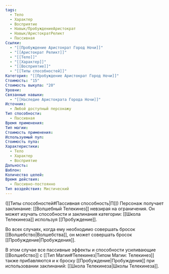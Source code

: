 ```yaml
---
tags:
  - Тело
  - Характер
  - Восприятие
  - Навык/ПробуждениеАристократ
  - Навык/АристократРеликт
  - Пассивная
Ссылки:
  - "[[Пробуждение Аристократ Город Ночи]]"
  - "[[Аристократ Реликт]]"
  - "[[Тело]]"
  - "[[Характер]]"
  - "[[Восприятие]]"
  - "[[Типы способностей]]"
Категория: "[[Пробуждение Аристократ Город Ночи]]"
Стоимость: "15"
Стоимость выкупа: "20"
Уровни: 
Связанные навыки:
  - "[[Наследие Аристократа Города Ночи]]"
Источник:
  - Любой доступный персонажу
Тип способности:
  - Пассивная
Время применения: 
Тип магии: 
Стоимость применения: 
Используемый пул: 
Стоимость пула: 
Характеристики:
  - Тело
  - Характер
  - Восприятие
Дальность: 
Шаблон: 
Количество целей: 
Время действия:
  - Пассивно-постоянно
Тип воздействия: Мистический
---
```

 ([[Типы способностей#Пассивная способность|П]]) Персонаж получает заклинание: [[Волшебный Телекинез]] невзирая на ограничения. Он может изучать способности и заклинания категории: [[Школа Телекинеза]] используя [[Пробуждение]].

Во всех случаях, когда ему необходимо совершать бросок [[Волшебство|Волшебства]], он может совершать бросок [[Пробуждение|Пробуждения]].

В этом случае все пассивные эффекты и способности усиливающие [[Волшебство]] с [[Тип Магии#Телекинез|Типом Магии: Телекинез]] также прибавляются и к броску [[Пробуждение|Пробуждения]] при использовании заклинаний: [[Школа Телекинеза|Школы Телекинеза]]. 
